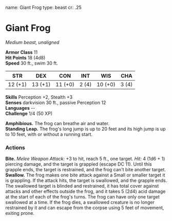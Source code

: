 name: Giant Frog
type: beast
cr: .25

# Giant Frog 
_Medium beast, unaligned_

**Armor Class** 11    
**Hit Points** 18 (4d8)    
**Speed** 30 ft., swim 30 ft. 

| STR     | DEX     | CON     | INT     | WIS     | CHA     |
|---------|---------|---------|---------|---------|---------|
| 12 (+1) | 13 (+1) | 11 (+0) | 2 (4)  | 10 (+0) | 3 (4)  |  

**Skills** Perception +2, Stealth +3    
**Senses** darkvision 30 ft., passive Perception 12    
**Languages** --    
**Challenge** 1/4 (50 XP) 

**Amphibious.** The frog can breathe air and water.    
**Standing Leap.** The frog's long jump is up to 20 feet and its high jump is up to 10 feet, with or without a running start. 

### Actions    
**Bite.** _Melee Weapon Attack:_ +3 to hit, reach 5 ft., one target. _Hit:_ 4 (1d6 + 1) piercing damage, and the target is grappled (escape DC 11). Until this grapple ends, the target is restrained, and the frog can't bite another target.    
**Swallow.** The frog makes one bite attack against a Small or smaller target it is grappling. If the attack hits, the target is swallowed, and the grapple ends. The swallowed target is blinded and restrained, it has total cover against attacks and other effects outside the frog, and it takes 5 (2d4) acid damage at the start of each of the frog's turns. The frog can have only one target swallowed at a time. If the frog dies, a swallowed creature is no longer restrained by it and can escape from the corpse using 5 feet of movement, exiting prone. 